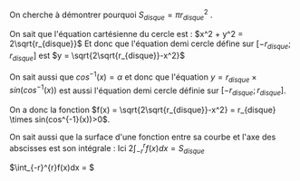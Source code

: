 On cherche à démontrer pourquoi $S_{disque} = πr_{disque}^2$ .

On sait que l'équation cartésienne du cercle est :
$x^2 + y^2 = 2\sqrt{r_{disque}}$ 
Et donc que l'équation demi cercle défine sur $[-r_{disque};r_{disque}]$ est $y = \sqrt{2\sqrt{r_{disque}}-x^2}$ 

On sait aussi que $cos^{-1}(x) = α$ et donc que l'équation $y = r_{disque}\times sin(cos^{-1}(x))$ est aussi l'équation demi cercle définie sur $[-r_{disque};r_{disque}]$.

On a donc la fonction $f(x) = \sqrt{2\sqrt{r_{disque}}-x^2} = r_{disque} \times sin(cos^{-1}(x))>0$.

On sait aussi que la surface d'une fonction entre sa courbe et l'axe des abscisses est son intégrale :
Ici $2\int_{-r}^{r}f(x)dx = S_{disque}$

$\int_{-r}^{r}f(x)dx = $